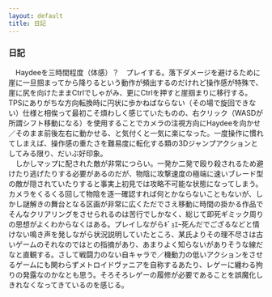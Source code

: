 ```yaml
---
layout: default
title: 日記
---
```


### 日記
　Haydeeを三時間程度（体感）？　プレイする。落下ダメージを避けるために崖に一旦掴まってから降りるという動作が頻出するのだけれど操作感が特殊で、崖に尻を向けたままCtrlでしゃがみ、更にCtrlを押すと崖掴まりに移行する。TPSにありがちな方向転換時に円状に歩かねばならない（その場で旋回できない）仕様と相俟って最初こそ煩わしく感じていたものの、右クリック（WASDが所謂シフト移動になる）を使用することでカメラの注視方向にHaydeeを向かせ／そのまま前後左右に動かせる、と気付くと一気に楽になった。一度操作に慣れてしまえば、操作感の重たさを難易度に転化する類の3Dジャンプアクションとしてみる限り、だいぶ好印象。  
　しかしマップに配された敵が非常につらい。一発か二発で殴り殺されるため避けたり逃げたりする必要があるのだが、物陰に攻撃速度の極端に速いブレード型の敵が隠されていたりすると事実上初見では攻略不可能な状態になってしまう。カメラをくるくる回して物陰を逐一確認すれば何とかならないこともないが、しかし謎解きの舞台となる区画が非常に広くただでさえ移動に時間の掛かる作品でそんなクリアリングをさせられるのは苦行でしかなく、総じて即死ギミック周りの思想がよくわからなくはある。プレイしながらｷﾞｮｴｰ死んだでござるなどと情けない鳴き声を発しながら状況説明していたところ、某氏よりその理不尽さは古いゲームのそれなのではとの指摘があり、あまりよく知らないがありそうな線だなと直観する。さして戦闘力のない自キャラで／機動力の低いアクションをさせるゲームにも関わらずメトロイドヴァニアを自称するあたり、レゲーに纏わる拘りの発露なのかなとも思う。そろそろレゲーの履修が必要であることを誤魔化しきれなくなってきているのを感じる。
　

